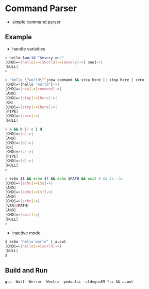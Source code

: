 # Command Parser

- simple command parser

## Example

- handle variables

```bash
> hello $world "$every one"
[CMD]=>[hello]->[$world]->[$every]->[ one]->|
[NULL]
> 
```

```bash
> "hello \"world\"";new command && stop here || stop here | zero
[CMD]=>[hello "world"]->|
[CMD]=>[new]->[command]->|
[AND]
[CMD]=>[stop]->[here]->|
[OR]
[CMD]=>[stop]->[here]->|
[PIPE]
[CMD]=>[zero]->|
[NULL]
```

```bash
> a && b || c | d
[CMD]=>[a]->|
[AND]
[CMD]=>[b]->|
[OR]
[CMD]=>[c]->|
[PIPE]
[CMD]=>[d]->|
[NULL]
> 
```

```bash
> echo $$ && echo $? && echo $PATH && exit # && ls -la
[CMD]=>[echo]->[$$]->|
[AND]
[CMD]=>[echo]->[$?]->|
[AND]
[CMD]=>[echo]->|
[VAR](PATH)
[AND]
[CMD]=>[exit]->|
[NULL]
> 
```

- inactive mode

```bash
$ echo "hello world" | a.out
[CMD]=>[hello]->[world]->|
[NULL]
$
```

## Build and Run

`gcc -Wall -Werror -Wextra -pedantic -std=gnu89 *.c && a.out`

